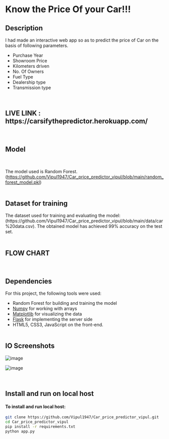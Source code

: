 <h1> Know the Price Of your Car!!! </h1>
 
<h2> Description</h2>

I had made an interactive web app so as to predict the price of Car on the basis of following parameters.

- Purchase Year
- Showroom Price
- Kilometers driven
- No. Of Owners
- Fuel Type
- Dealership type
- Transmission type
<br>
<h2> LIVE LINK : https://carsifythepredictor.herokuapp.com/ </h2>
 
 <br>
 <h2>Model</h2>
<br>

The model used is Random Forest.
(https://github.com/Vipul1947/Car_price_predictor_vipul/blob/main/random_forest_model.pkl)
<br><br>
<h2> Dataset for training</h2>
The dataset used for training and evaluating the model: (https://github.com/Vipul1947/Car_price_predictor_vipul/blob/main/data/car%20data.csv). The obtained model has achieved 99% accuracy on the test set.
<br>
<br>
<h2> FLOW CHART </h2>

<br>
<h2> Dependencies</h2>

For this project, the following tools were used:
- Random Forest for building and training the model
- [Numpy](https://numpy.org/) for working with arrays
- [Matplotlib](https://matplotlib.org/) for visualizing the data
- [Flask](https://flask.palletsprojects.com/en/1.1.x/) for implementing the server side
- HTML5, CSS3, JavaScript on the front-end.
<br><br>
<h2>IO Screenshots</h2>

![image](https://user-images.githubusercontent.com/56962974/137628477-f3801363-f88f-4a0a-bacf-fd37e688ad07.png)

![image](https://user-images.githubusercontent.com/56962974/137628510-8f3b9244-fd3e-4575-a111-0ff256c1ecc8.png)

<br>

<h2> Install and run on local host</h2>

<h4>To install and run local host:</h4>

```bash
git clone https://github.com/Vipul1947/Car_price_predictor_vipul.git
cd Car_price_predictor_vipul
pip install -r requirements.txt
python app.py
```
